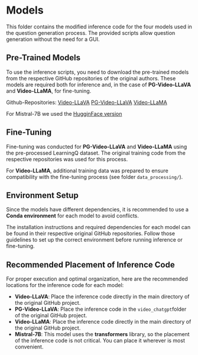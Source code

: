 # Models  

This folder contains the modified inference code for the four models used in the question generation process. The provided scripts allow question generation without the need for a GUI.  

## Pre-Trained Models  
To use the inference scripts, you need to download the pre-trained models from the respective GitHub repositories of the original authors. These models are required both for inference and, in the case of **PG-Video-LLaVA** and **Video-LLaMA**, for fine-tuning. 

Github-Repositories:
[Video-LLaVA](https://github.com/PKU-YuanGroup/Video-LLaVA)
[PG-Video-LLaVA](https://github.com/mbzuai-oryx/Video-LLaVA)
[Video-LLaMA](https://github.com/DAMO-NLP-SG/Video-LLaMA)


For Mistral-7B we used the [HugginFace version](https://huggingface.co/mistralai/Mistral-7B-Instruct-v0.3)
## Fine-Tuning  
Fine-tuning was conducted for **PG-Video-LLaVA** and **Video-LLaMA** using the pre-processed LearningQ dataset. The original training code from the respective repositories was used for this process.

For **Video-LLaMA**, additional training data was prepared to ensure compatibility with the fine-tuning process (see folder `data_processing/`).  

## Environment Setup  
Since the models have different dependencies, it is recommended to use a  **Conda environment** for each model to avoid conflicts.  

The installation instructions and required dependencies for each model can be found in their respective original GitHub repositories. Follow those guidelines to set up the correct environment before running inference or fine-tuning.

## Recommended Placement of Inference Code  
For proper execution and optimal organization, here are the recommended locations for the inference code for each model:

- **Video-LLaVA**: Place the inference code directly in the main directory of the original GitHub project.
- **PG-Video-LLaVA**: Place the inference code in the `video_chatgpt`folder of the original GitHub project.
- **Video-LLaMA**: Place the inference code directly in the main directory of the original GitHub project.
- **Mistral-7B**: This model uses the **transformers** library, so the placement of the inference code is not critical. You can place it wherever is most convenient.  

